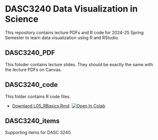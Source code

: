 # DASC3240 Data Visualization in Science

This repository contains lecture PDFs and R code for 2024-25 Spring Semester to learn data visualization using R and RStudio.

## DASC3240_PDF

This foloder contains lecture slides. They should be exactly the same with the lecture PDFs on Canvas.

## DASC3240_code

This folder contains R code files.
- [Downlaod L05_RBasics.Rmd](https://raw.githubusercontent.com/ong8181/DASC3240/refs/heads/main/DASC3240_code/L05_RBasics.Rmd). [![Open In Colab](https://colab.research.google.com/assets/colab-badge.svg)](https://colab.research.google.com/github/ong8181/DASC3240/blob/main/DASC3240_code/L05_RBasics.ipynb)



## DASC3240_items

Supporting items for DASC 3240.
